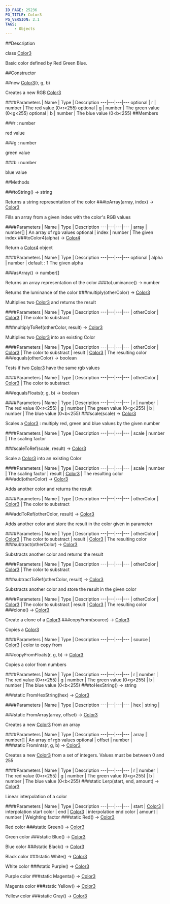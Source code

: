 ```yaml
---
ID_PAGE: 25236
PG_TITLE: Color3
PG_VERSION: 2.1
TAGS:
    - Objects
---
```

##Description

class [Color3](/classes/2.2/Color3)

Basic color defined by Red Green Blue.

##Constructor

##new [Color3](/classes/2.2/Color3)(r, g, b)

Creates a new RGB [Color3](/classes/2.2/Color3)

####Parameters
 | Name | Type | Description
---|---|---|---
optional | r | number |  The red value (0&lt;r&lt;255)
optional | g | number |  The green value (0&lt;g&lt;255)
optional | b | number |  The blue value (0&lt;b&lt;255)
##Members

###r : number

red value

###g : number

green value

###b : number

blue value

##Methods

###toString() &rarr; string

Returns a string representation of the color
###toArray(array, index) &rarr; [Color3](/classes/2.2/Color3)

Fills an array from a given index with the color's RGB values

####Parameters
 | Name | Type | Description
---|---|---|---
 | array | number[] |  An array of rgb values
optional | index | number |  The given index
###toColor4(alpha) &rarr; [Color4](/classes/2.2/Color4)

Return a [Color4](/classes/2.2/Color4) object

####Parameters
 | Name | Type | Description
---|---|---|---
optional | alpha | number |  default : 1 The given alpha

###asArray() &rarr; number[]

Returns an array representation of the color
###toLuminance() &rarr; number

Returns the luminance of the color
###multiply(otherColor) &rarr; [Color3](/classes/2.2/Color3)

Multiplies two [Color3](/classes/2.2/Color3) and returns the result

####Parameters
 | Name | Type | Description
---|---|---|---
 | otherColor | [Color3](/classes/2.2/Color3) |  The color to substract

###multiplyToRef(otherColor, result) &rarr; [Color3](/classes/2.2/Color3)

Multiplies two [Color3](/classes/2.2/Color3) into an existing Color

####Parameters
 | Name | Type | Description
---|---|---|---
 | otherColor | [Color3](/classes/2.2/Color3) |  The color to substract
 | result | [Color3](/classes/2.2/Color3) |  The resulting color
###equals(otherColor) &rarr; boolean

Tests if two [Color3](/classes/2.2/Color3) have the same rgb values

####Parameters
 | Name | Type | Description
---|---|---|---
 | otherColor | [Color3](/classes/2.2/Color3) |  The color to substract

###equalsFloats(r, g, b) &rarr; boolean



####Parameters
 | Name | Type | Description
---|---|---|---
 | r | number |  The red value (0&lt;r&lt;255)
 | g | number |  The green value (0&lt;g&lt;255)
 | b | number |  The blue value (0&lt;b&lt;255)
###scale(scale) &rarr; [Color3](/classes/2.2/Color3)

Scales a [Color3](/classes/2.2/Color3) : multiply red, green and blue values by the given number

####Parameters
 | Name | Type | Description
---|---|---|---
 | scale | number |  The scaling factor

###scaleToRef(scale, result) &rarr; [Color3](/classes/2.2/Color3)

Scale a [Color3](/classes/2.2/Color3) into an existing Color

####Parameters
 | Name | Type | Description
---|---|---|---
 | scale | number |  The scaling factor
 | result | [Color3](/classes/2.2/Color3) |  The resulting color
###add(otherColor) &rarr; [Color3](/classes/2.2/Color3)

Adds another color and returns the result

####Parameters
 | Name | Type | Description
---|---|---|---
 | otherColor | [Color3](/classes/2.2/Color3) |  The color to substract

###addToRef(otherColor, result) &rarr; [Color3](/classes/2.2/Color3)

Adds another color and store the result in the color given in parameter

####Parameters
 | Name | Type | Description
---|---|---|---
 | otherColor | [Color3](/classes/2.2/Color3) |  The color to substract
 | result | [Color3](/classes/2.2/Color3) |  The resulting color
###subtract(otherColor) &rarr; [Color3](/classes/2.2/Color3)

Substracts another color and returns the result

####Parameters
 | Name | Type | Description
---|---|---|---
 | otherColor | [Color3](/classes/2.2/Color3) |  The color to substract

###subtractToRef(otherColor, result) &rarr; [Color3](/classes/2.2/Color3)

Substracts another color and store the result in the given color

####Parameters
 | Name | Type | Description
---|---|---|---
 | otherColor | [Color3](/classes/2.2/Color3) |  The color to substract
 | result | [Color3](/classes/2.2/Color3) |  The resulting color
###clone() &rarr; [Color3](/classes/2.2/Color3)

Create a clone of a [Color3](/classes/2.2/Color3)
###copyFrom(source) &rarr; [Color3](/classes/2.2/Color3)

Copies a [Color3](/classes/2.2/Color3)

####Parameters
 | Name | Type | Description
---|---|---|---
 | source | [Color3](/classes/2.2/Color3) |  color to copy from

###copyFromFloats(r, g, b) &rarr; [Color3](/classes/2.2/Color3)

Copies a color from numbers

####Parameters
 | Name | Type | Description
---|---|---|---
 | r | number |  The red value (0&lt;r&lt;255)
 | g | number |  The green value (0&lt;g&lt;255)
 | b | number |  The blue value (0&lt;b&lt;255)
###toHexString() &rarr; string


###static FromHexString(hex) &rarr; [Color3](/classes/2.2/Color3)



####Parameters
 | Name | Type | Description
---|---|---|---
 | hex | string | 

###static FromArray(array, offset) &rarr; [Color3](/classes/2.2/Color3)

Creates a new [Color3](/classes/2.2/Color3) from an array

####Parameters
 | Name | Type | Description
---|---|---|---
 | array | number[] |  An array of rgb values
optional | offset | number |  
###static FromInts(r, g, b) &rarr; [Color3](/classes/2.2/Color3)

Creates a new [Color3](/classes/2.2/Color3) from a set of integers. Values must be between 0 and 255

####Parameters
 | Name | Type | Description
---|---|---|---
 | r | number |  The red value (0&lt;r&lt;255)
 | g | number |  The green value (0&lt;g&lt;255)
 | b | number |  The blue value (0&lt;b&lt;255)
###static Lerp(start, end, amount) &rarr; [Color3](/classes/2.2/Color3)

Linear interpolation of a color

####Parameters
 | Name | Type | Description
---|---|---|---
 | start | [Color3](/classes/2.2/Color3) |  interpolation start color
 | end | [Color3](/classes/2.2/Color3) |  interpolation end color
 | amount | number |  Weighting factor
###static Red() &rarr; [Color3](/classes/2.2/Color3)

Red color
###static Green() &rarr; [Color3](/classes/2.2/Color3)

Green color
###static Blue() &rarr; [Color3](/classes/2.2/Color3)

Blue color
###static Black() &rarr; [Color3](/classes/2.2/Color3)

Black color
###static White() &rarr; [Color3](/classes/2.2/Color3)

White color
###static Purple() &rarr; [Color3](/classes/2.2/Color3)

Purple color
###static Magenta() &rarr; [Color3](/classes/2.2/Color3)

Magenta color
###static Yellow() &rarr; [Color3](/classes/2.2/Color3)

Yellow color
###static Gray() &rarr; [Color3](/classes/2.2/Color3)


